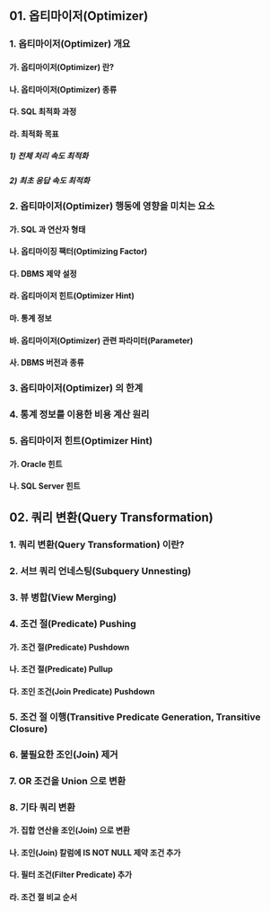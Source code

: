 ## 01. 옵티마이저(Optimizer)

### 1. 옵티마이저(Optimizer) 개요

#### 가. 옵티마이저(Optimizer) 란?

> 

#### 나. 옵티마이저(Optimizer) 종류

> 

#### 다. SQL 최적화 과정

> 

#### 라. 최적화 목표

##### 1) 전체 처리 속도 최적화

> 

##### 2) 최초 응답 속도 최적화

> 

### 2. 옵티마이저(Optimizer) 행동에 영향을 미치는 요소

#### 가. SQL 과 연산자 형태

> 

#### 나. 옵티마이징 팩터(Optimizing Factor)

> 

#### 다. DBMS 제약 설정

> 

#### 라. 옵티마이저 힌트(Optimizer Hint)

> 

#### 마. 통계 정보

> 

#### 바. 옵티마이저(Optimizer) 관련 파라미터(Parameter)

> 

#### 사. DBMS 버전과 종류

> 

### 3. 옵티마이저(Optimizer) 의 한계

> 

### 4. 통계 정보를 이용한 비용 계산 원리

> 

### 5. 옵티마이저 힌트(Optimizer Hint)

> 

#### 가. Oracle 힌트

> 

#### 나. SQL Server 힌트

> 

## 02. 쿼리 변환(Query Transformation)

### 1. 쿼리 변환(Query Transformation) 이란?

> 

### 2. 서브 쿼리 언네스팅(Subquery Unnesting)

> 

### 3. 뷰 병합(View Merging)

> 

### 4. 조건 절(Predicate) Pushing

> 

#### 가. 조건 절(Predicate) Pushdown

> 

#### 나. 조건 절(Predicate) Pullup

> 

#### 다. 조인 조건(Join Predicate) Pushdown

> 

### 5. 조건 절 이행(Transitive Predicate Generation, Transitive Closure)

> 

### 6. 불필요한 조인(Join) 제거

> 

### 7. OR 조건을 Union 으로 변환

> 

### 8. 기타 쿼리 변환

#### 가. 집합 연산을 조인(Join) 으로 변환

> 

#### 나. 조인(Join) 칼럼에 IS NOT NULL 제약 조건 추가

> 

#### 다. 필터 조건(Filter Predicate) 추가

> 

#### 라. 조건 절 비교 순서

> 


